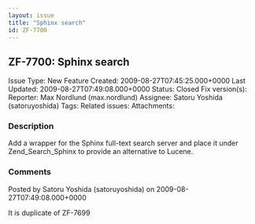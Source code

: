 ```yaml
---
layout: issue
title: "Sphinx search"
id: ZF-7700
---
```


ZF-7700: Sphinx search
----------------------

 Issue Type: New Feature Created: 2009-08-27T07:45:25.000+0000 Last Updated: 2009-08-27T07:49:08.000+0000 Status: Closed Fix version(s): 
 Reporter:  Max Nordlund (max.nordlund)  Assignee:  Satoru Yoshida (satoruyoshida)  Tags: 
 Related issues: 
 Attachments: 
### Description

Add a wrapper for the Sphinx full-text search server and place it under Zend\_Search\_Sphinx to provide an alternative to Lucene.

 

 

### Comments

Posted by Satoru Yoshida (satoruyoshida) on 2009-08-27T07:49:08.000+0000

It is duplicate of ZF-7699

 

 